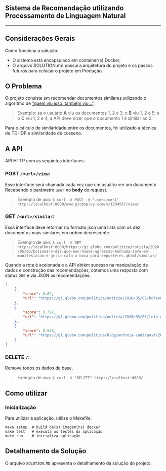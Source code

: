 ## Sistema de Recomendação utilizando Processamento de Linguagem Natural
---

## Considerações Gerais

Como funciona a solução:

* O sistema está encapsulado em container(s) Docker;
* O arquivo SOLUTION.md possui a arquitetura do projeto e os passos futuros para colocar o projeto em Produção.


## O Problema

O projeto consiste em recomendar documentos similares utilizando o algoritmo de ["quem viu isso, também viu..."](https://en.wikipedia.org/wiki/Collaborative_filtering).

>Exemplo: se o usuário **A** viu os documentos 1, 2 e 3; o **B** viu 1, 2 e 5; e o **C** viu 1, 2 e 4, a API deve dizer que o documento 1 é similar ao 2.

Para o cálculo de similaridade entre os documentos, foi utilizado a técnica de TD-IDF e similaridade de cosseno.

## A API

API HTTP com as seguintes interfaces:

### POST `/<url>/view`:

  Esse interface será chamada cada vez que um usuário ver um documento. Recebendo o parâmetro `user` no **body** do request.

>Exemplo de uso: `$ curl -X POST -d "user=user1" http://localhost:8080/www.globoplay.com/v/1234567/view/`

### GET `/<url>/similar`:

Essa interface deve retornar no formato json uma lista com os dez documentos mais similares em ordem decrescente.

>Exemplo de uso: `$ curl -X GET http://localhost:8080/https://g1.globo.com/politica/noticia/2020/05/05/bolsonaro-diz-que-nao-houve-agressao-nenhuma-zero-em-manifestacao-e-grita-cala-a-boca-para-reporteres.ghtml/similar/`

Quando a rota é aceionada e a API obtém sucesso na manipulação de dados e construção das recomendações, obtemos uma resposta com status ```200``` e via JSON as recomendações:
```json
[
    {
        "score": 0.82,
        "url": "https://g1.globo.com/politica/noticia/2020/05/05/bolsonaro-afirma-que-superintende-do-rj-sera-numero-2-da-pf-a-convite-do-novo-diretor-geral.ghtml"
    },
    {
        "score": 0.797,
        "url": "https://g1.globo.com/politica/noticia/2020/05/05/leia-a-integra-do-depoimento-de-sergio-moro-a-policia-federal.ghtml"
    },
    {
        "score": 0.545,
        "url": "https://g1.globo.com/politica/blog/andreia-sadi/post/2020/05/05/alvo-da-ala-ideologica-regina-duarte-vai-conversar-com-bolsonaro.ghtml"
    }
]
```

### DELETE `/`:

Remove todos os dados da base.

>Exemplo de uso: `$ curl -X "DELETE" http://localhost:8080/`


## Como utilizar

### Inicialização

Para utilizar a aplicação, utilize o Makefile:
```
make setup  # build da(s) imagem(ns) docker
make test   # executa os testes da aplicação
make run    # inicializa aplicação
```

## Detalhamento da Solução
O arquivo ```SOLUTION.MD``` apresenta o detalhamento da solução do projeto.